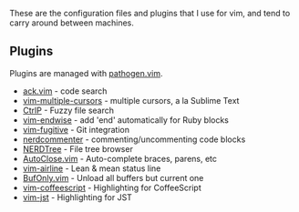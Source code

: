 These are the configuration files and plugins that I use for vim, and tend to carry around between machines.

## Plugins
Plugins are managed with [pathogen.vim](http://www.vim.org/scripts/script.php?script_id=2332).
* [ack.vim](https://github.com/mileszs/ack.vim) - code search
* [vim-multiple-cursors](https://github.com/terryma/vim-multiple-cursors) - multiple cursors, a la Sublime Text
* [CtrlP](https://github.com/kien/ctrlp.vim) - Fuzzy file search
* [vim-endwise](https://github.com/tpope/vim-endwise) - add 'end' automatically for Ruby blocks
* [vim-fugitive](https://github.com/tpope/vim-fugitive) - Git integration
* [nerdcommenter](http://www.vim.org/scripts/script.php?script_id=1218) - commenting/uncommenting code blocks
* [NERDTree](http://www.vim.org/scripts/script.php?script_id=1658) - File tree browser
* [AutoClose.vim](http://www.vim.org/scripts/script.php?script_id=1849) - Auto-complete braces, parens, etc
* [vim-airline](https://github.com/bling/vim-airline) - Lean & mean status line
* [BufOnly.vim](http://www.vim.org/scripts/script.php?script_id=1071) - Unload all buffers but current one
* [vim-coffeescript](https://github.com/kchmck/vim-coffee-script) - Highlighting for CoffeeScript
* [vim-jst](https://github.com/briancollins/vim-jst) - Highlighting for JST

